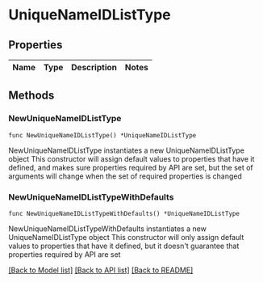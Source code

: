 # UniqueNameIDListType

## Properties

Name | Type | Description | Notes
------------ | ------------- | ------------- | -------------

## Methods

### NewUniqueNameIDListType

`func NewUniqueNameIDListType() *UniqueNameIDListType`

NewUniqueNameIDListType instantiates a new UniqueNameIDListType object
This constructor will assign default values to properties that have it defined,
and makes sure properties required by API are set, but the set of arguments
will change when the set of required properties is changed

### NewUniqueNameIDListTypeWithDefaults

`func NewUniqueNameIDListTypeWithDefaults() *UniqueNameIDListType`

NewUniqueNameIDListTypeWithDefaults instantiates a new UniqueNameIDListType object
This constructor will only assign default values to properties that have it defined,
but it doesn't guarantee that properties required by API are set


[[Back to Model list]](../README.md#documentation-for-models) [[Back to API list]](../README.md#documentation-for-api-endpoints) [[Back to README]](../README.md)


